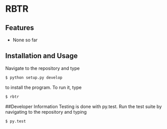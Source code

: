 # RBTR

## Features
* None so far

## Installation and Usage
Navigate to the repository and type
```sh
$ python setup.py develop
```
to install the program. To run it, type
```sh
$ rbtr
```

##Developer Information
Testing is done with py.test. Run the test suite by navigating to the repository and typing
```sh
$ py.test
```
